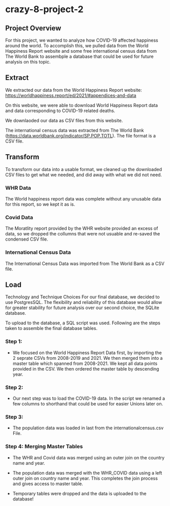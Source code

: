 # crazy-8-project-2

## Project Overview
For this project, we wanted to analyze how COVID-19 affected happiness around the world. To accomplish this, we pulled data from the World Happiness Report website and some free international census data from The World Bank to assembple a database that could be used for future analysis on this topic.

## Extract
We extracted our data from the World Happiness Report website: https://worldhappiness.report/ed/2021/#appendices-and-data

On this website, we were able to download World Happiness Report data and data corresponding to COVID-19 related deaths.

We downlaoded our data as CSV files from this website.

The international census data was extracted from The World Bank (https://data.worldbank.org/indicator/SP.POP.TOTL). The file format is a CSV file.

## Transform
To transform our data into a usable format, we cleaned up the downloaded CSV files to get what we needed, and did away with what we did not need.

### WHR Data
The World happiness report data was complete without any unusable data for this report, so we kept it as is.

### Covid Data
The Moratlity report provided by the WHR website provided an excess of data, so we dropped the collumns that were not usuable and re-saved the condensed CSV file.

### International Census Data
The International Census Data was imported from The World Bank as a CSV file. 

## Load
Technology and Technique Choices
For our final database, we decided to use PostgresSQL. The flexibility and reliability of this database would allow for greater stability for future analysis over our second choice, the SQLite database.

To upload to the database, a SQL script was used. Following are the steps taken to assemble the final database tables.

### Step 1:
- We focused on the World Happiness Report Data first, by importing the 2 seprate CSVs from 2008-2019 and 2021. We then merged them into a master       table which spanned from 2008-2021. We kept all data points provided in the CSV. We then ordered the master table by descending year.

### Step 2:
- Our next step was to load the COVID-19 data. In the script we renamed a few columns to shorthand that could be used for easier Unions later on.

### Step 3:
- The population data was loaded in last from the internationalcensus.csv File.

### Step 4: Merging Master Tables
- The WHR and Covid data was merged using an outer join on the country name and year.

- The population data was merged with the WHR_COVID data using a left outer join on country name and year. This completes the join process and gives     access to master table.

- Temporary tables were dropped and the data is uploaded to the database!
